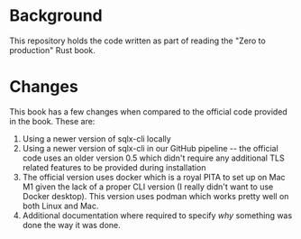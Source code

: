 # Background

This repository holds the code written as part of reading the "Zero to production" Rust book.

# Changes

This book has a few changes when compared to the official code provided in the book. These are:

1. Using a newer version of sqlx-cli locally
2. Using a newer version of sqlx-cli in our GitHub pipeline -- the official code uses an older version 0.5 which didn't require any additional TLS related features to be provided during installation
3. The official version uses docker which is a royal PITA to set up on Mac M1 given the lack of a proper CLI version (I really didn't want to use Docker desktop). This version uses podman which works pretty well on both Linux and Mac.
4. Additional documentation where required to specify *why* something was done the way it was done.